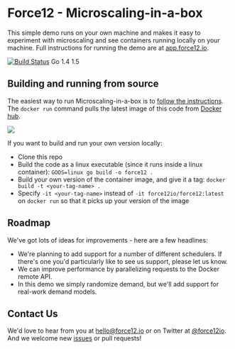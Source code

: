 # Force12 - Microscaling-in-a-box

This simple demo runs on your own machine and makes it easy to experiment with microscaling and see containers running locally 
on your machine. Full instructions for running the demo are at [app.force12.io](http://app.force12.io). 

[![Build Status](https://api.travis-ci.org/force12io/force12.svg)](https://travis-ci.org/force12io/force12) Go 1.4 1.5

## Building and running from source

The easiest way to run Microscaling-in-a-box is to [follow the instructions](http://app.force12.io). The `docker run` command 
pulls the latest image of this code from [Docker hub](https://hub.docker.com/u/force12io/force12). 

[![](https://badge.imagelayers.io/force12io/force12:latest.svg)](https://imagelayers.io/?images=force12io/force12:latest 'Get your own badge on imagelayers.io')

If you want to build and run your own version locally:

- Clone this repo
- Build the code as a linux executable (since it runs inside a linux container): 
`GOOS=linux go build -o force12 .`
- Build your own version of the container image, and give it a tag:
`docker build -t <your-tag-name> .`
- Specify `-it <your-tag-name>` instead of `-it force12io/force12:latest` on `docker run` so that it picks up your version of the image

## Roadmap

We've got lots of ideas for improvements - here are a few headlines:

- We're planning to add support for a number of different schedulers. If there's one you'd particularly like to see us support, please let us know.
- We can improve performance by parallelizing requests to the Docker remote API.
- In this demo we simply randomize demand, but we'll add support for real-work demand models.

## Contact Us

We'd love to hear from you at [hello@force12.io](mailto:hello@force12.io) or on Twitter at [@force12io](http://twitter.com/force12io). 
And we welcome new [issues](https://github.com/force12io/force12/issues) or pull requests!
